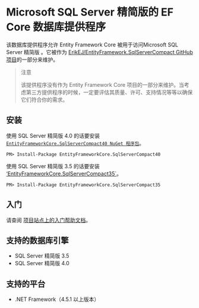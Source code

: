 # Microsoft SQL Server 精简版的 EF Core 数据库提供程序

该数据库提供程序允许 Entity Framework Core 被用于访问Microsoft SQL Server 精简版 。它被作为 [ErikEJ/EntityFramework.SqlServerCompact GitHub 项目](https://github.com/ErikEJ/EntityFramework.SqlServerCompact)的一部分来维护。

> 注意
>
> 该提供程序没有作为 Entity Framework Core 项目的一部分来维护。当考虑第三方提供程序的时候，一定要评估其质量、许可、支持情况等等以确保它们符合你的需求。

## 安装

使用 SQL Server 精简版  4.0 的话要安装 [`EntityFrameworkCore.SqlServerCompact40 NuGet 程序包`](https://www.nuget.org/packages/EntityFrameworkCore.SqlServerCompact40)。

```console
PM> Install-Package EntityFrameworkCore.SqlServerCompact40
```

使用 SQL Server 精简版  3.5 的话要安装 [‘EntityFrameworkCore.SqlServerCompact35`](https://www.nuget.org/packages/EntityFrameworkCore.SqlServerCompact35)。

```console
PM> Install-Package EntityFrameworkCore.SqlServerCompact35
```

## 入门

请查阅 [项目站点上的入门帮助文档](https://github.com/ErikEJ/EntityFramework.SqlServerCompact/wiki/Using-EF-Core-with-SQL-Server-Compact-in-Traditional-.NET-Applications)。

## 支持的数据库引擎

* SQL Server 精简版 3.5
* SQL Server 精简版 4.0

## 支持的平台

* .NET Framework（4.5.1 以上版本）